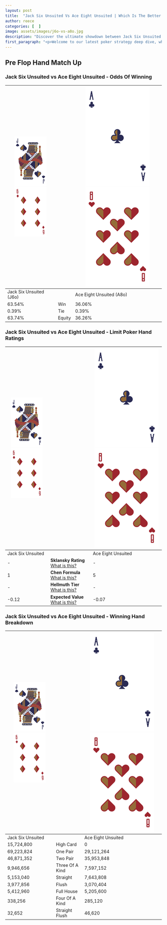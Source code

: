 ```yaml
---
layout: post
title:  "Jack Six Unsuited Vs Ace Eight Unsuited | Which Is The Better Hand In Poker? A Complete Guide"
author: reece
categories: [  ]
image: assets/images/j6o-vs-a8o.jpg
description: "Discover the ultimate showdown between Jack Six Unsuited and Ace Eight Unsuited in poker! Uncover the odds, strategies, and scenarios where one hand triumphs over the other. Get ready to up your poker game with this thrilling analysis."
first_paragraph: "<p>Welcome to our latest poker strategy deep dive, where we're pitting two distinct hands against each other in a high-stakes showdown: Jack Six Unsuited vs Ace Eight Unsuited.</p><p>In the dynamic world of poker, every decision counts, and knowing which hand holds the upper hand is key to your success at the table.</p><p>In this article, we'll dissect these two hands, explore the scenarios where one dominates the other, and equip you with the knowledge to make strategic choices that can tip the odds in your favor.</p><p>Get ready to unravel the intriguing dynamics of these poker hands and elevate your game to new heights.</p>"
---
```




[comment]: # (sp0)

## Pre Flop Hand Match Up

<div class="table hand-ratings" markdown="1"> 



### Jack Six Unsuited vs Ace Eight Unsuited - Odds Of Winning


    
| ![image info](assets/images/hand1/J.png) ![image info](assets/images/hand1/6o.png) |  | ![image info](assets/images/hand2/A.png) ![image info](assets/images/hand2/8o.png) |
| -------- | -------- | -------- |
| Jack Six Unsuited (J6o) |  | Ace Eight Unsuited (A8o) |
| 63.54% | Win | 36.06% |
| 0.39% | Tie | 0.39% |
| 63.74% | Equity | 36.26% |




[comment]: # (sp1)



### Jack Six Unsuited vs Ace Eight Unsuited - Limit Poker Hand Ratings


    
| ![image info](assets/images/hand1/J.png) ![image info](assets/images/hand1/6o.png) |  | ![image info](assets/images/hand2/A.png) ![image info](assets/images/hand2/8o.png) |
| -------- | -------- | -------- |
| Jack Six Unsuited |  | Ace Eight Unsuited |
| - | **Sklansky Rating** [What is this?](/sklansky-rating-explained) | - |
| 1 | **Chen Formula** [What is this?](/chen-formula-explained) | 5 |
| - | **Hellmuth Tier** [What is this?](/Hellmuth-tier-explained) | - |
| -0.12 | **Expected Value** [What is this?](/expected-value-explained) | -0.07 |




[comment]: # (sp2)



### Jack Six Unsuited vs Ace Eight Unsuited - Winning Hand Breakdown


    
| ![image info](assets/images/hand1/J.png) ![image info](assets/images/hand1/6o.png) |  | ![image info](assets/images/hand2/A.png) ![image info](assets/images/hand2/8o.png) |
| -------- | -------- | -------- |
| Jack Six Unsuited |  | Ace Eight Unsuited |
| 15,724,800 | High Card | 0 |
| 69,223,824 | One Pair | 29,121,264 |
| 46,871,352 | Two Pair | 35,953,848 |
| 9,946,656 | Three Of A Kind | 7,597,152 |
| 5,153,040 | Straight | 7,643,808 |
| 3,977,856 | Flush | 3,070,404 |
| 5,412,960 | Full House | 5,205,600 |
| 338,256 | Four Of A Kind | 285,120 |
| 32,652 | Straight Flush | 46,620 |




[comment]: # (sp3)



</div>

[comment]: # (sp4)



[comment]: # (sp5)

